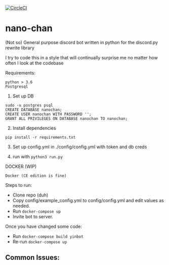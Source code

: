 [![CircleCI](https://circleci.com/gh/dashwav/nano-chan/tree/master.svg?style=svg)](https://circleci.com/gh/dashwav/nano-chan/tree/master)
# nano-chan
(Not so) General purpose discord bot written in python for the discord.py rewrite library

I try to code this in a style that will continually surprise me no matter how often I look at the codebase

Requirements:

```
python > 3.6
Postgresql
```
1) Set up DB
```
sudo -u postgres psql
CREATE DATABASE nanochan;
CREATE USER nanochan WITH PASSWORD '';
GRANT ALL PRIVILEGES ON DATABASE nanochan TO nanochan;
```
2) Install dependencies
```
pip install -r requirements.txt
```
3) Set up config.yml in ./config/config.yml with token and db creds

4) run with `python3 run.py`


DOCKER (WIP)
```
Docker (CE edition is fine)
```

Steps to run:

* Clone repo (duh)
* Copy config/example_config.yml to config/config.yml and edit values as needed.
* Run `docker-compose up`
* Invite bot to server.

Once you have changed some code:

* Run `docker-compose build yinbot`
* Re-run `docker-compose up`

## Common Issues:
